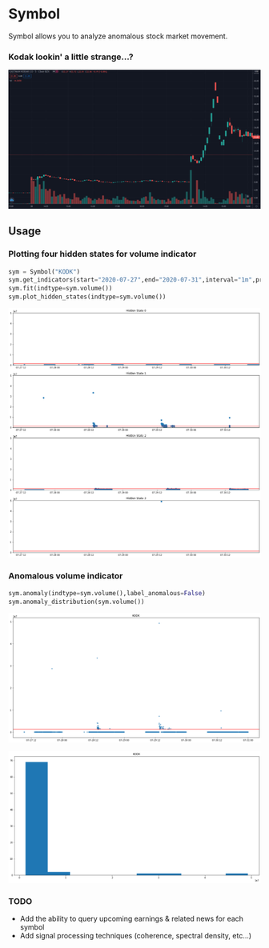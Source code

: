# Symbol

Symbol allows you to analyze anomalous stock market movement.   

### Kodak lookin' a little strange...?

![kodak ticker](https://github.com/estepmax/symbol/blob/master/screenshots/kodak_ticker.PNG)

## Usage

### Plotting four hidden states for volume indicator
```python
sym = Symbol("KODK")
sym.get_indicators(start="2020-07-27",end="2020-07-31",interval="1m",prepost=True)
sym.fit(indtype=sym.volume())
sym.plot_hidden_states(indtype=sym.volume())
```

![hidden states](https://github.com/estepmax/symbol/blob/master/screenshots/hidden_states.png)

### Anomalous volume indicator
```python
sym.anomaly(indtype=sym.volume(),label_anomalous=False)
sym.anomaly_distribution(sym.volume())
```
![anomalous volume](https://github.com/estepmax/symbol/blob/master/screenshots/anomalies.png)

![anomalous dist](https://github.com/estepmax/symbol/blob/master/screenshots/anomdist.png)

### TODO
- Add the ability to query upcoming earnings & related news for each symbol
- Add signal processing techniques (coherence, spectral density, etc...)
